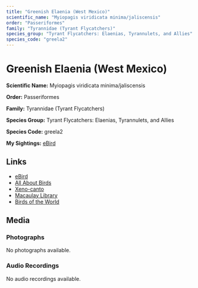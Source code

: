 ```yaml
---
title: "Greenish Elaenia (West Mexico)"
scientific_name: "Myiopagis viridicata minima/jaliscensis"
order: "Passeriformes"
family: "Tyrannidae (Tyrant Flycatchers)"
species_group: "Tyrant Flycatchers: Elaenias, Tyrannulets, and Allies"
species_code: "greela2"
---
```


# Greenish Elaenia (West Mexico)

**Scientific Name:** Myiopagis viridicata minima/jaliscensis

**Order:** Passeriformes

**Family:** Tyrannidae (Tyrant Flycatchers)

**Species Group:** Tyrant Flycatchers: Elaenias, Tyrannulets, and Allies

**Species Code:** greela2

**My Sightings:** [eBird](https://ebird.org/lifelist?r=world&time=life&spp=greela2)

## Links
* [eBird](https://ebird.org/species/greela2) 
* [All About Birds](https://www.allaboutbirds.org/guide/greela2) 
* [Xeno-canto](https://www.xeno-canto.org/species/greela2) 
* [Macaulay Library](https://search.macaulaylibrary.org/catalog?taxonCode=greela2&sort=rating_rank_desc)
* [Birds of the World](https://birdsoftheworld.org/bow/species/greela2)

## Media
### Photographs
No photographs available.

### Audio Recordings
No audio recordings available.
